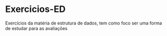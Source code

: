 # Exercicios-ED
Exercícios da matéria de estrutura de dados, tem como foco ser uma forma de estudar para as avaliações
